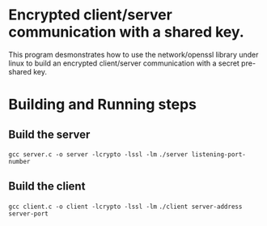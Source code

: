 # Encrypted client/server communication with a shared key.
This program desmonstrates how to use the network/openssl library under linux to build an encrypted client/server communication with a secret pre-shared key.

# Building and Running steps
## Build the server
`gcc server.c -o server -lcrypto -lssl -lm`
`./server listening-port-number`

## Build the client
`gcc client.c -o client -lcrypto -lssl -lm`
`./client server-address server-port`
